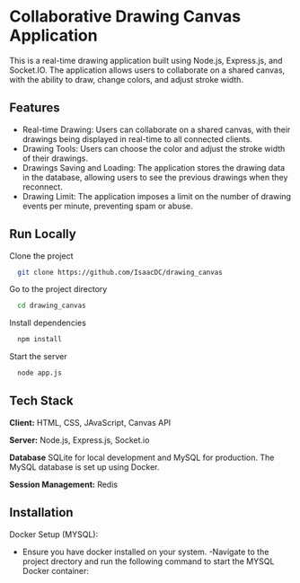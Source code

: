 # Collaborative Drawing Canvas Application

This is a real-time drawing application built using Node.js, Express.js, and Socket.IO. The application allows users to collaborate on a shared canvas, with the ability to draw, change colors, and adjust stroke width.


## Features

- Real-time Drawing: Users can collaborate on a shared canvas, with their drawings being displayed in real-time to all connected clients.
- Drawing Tools: Users can choose the color and adjust the stroke width of their drawings.
- Drawings Saving and Loading: The application stores the drawing data in the database, allowing users to see the previous drawings when they reconnect.
- Drawing Limit: The application imposes a limit on the number of drawing events per minute, preventing spam or abuse.


## Run Locally

Clone the project

```bash
  git clone https://github.com/IsaacDC/drawing_canvas
```

Go to the project directory

```bash
  cd drawing_canvas
```

Install dependencies

```bash
  npm install
```

Start the server

```bash
  node app.js
```


## Tech Stack

**Client:** HTML, CSS, JAvaScript, Canvas API

**Server:** Node.js, Express.js, Socket.io

**Database** SQLite for local development and MySQL for production. The MySQL database is set up using Docker.

**Session Management:** Redis

## Installation

Docker Setup (MYSQL):
- Ensure you have docker installed on your system.
-Navigate to the project drectory and run the following command to start the MYSQL Docker container:
    